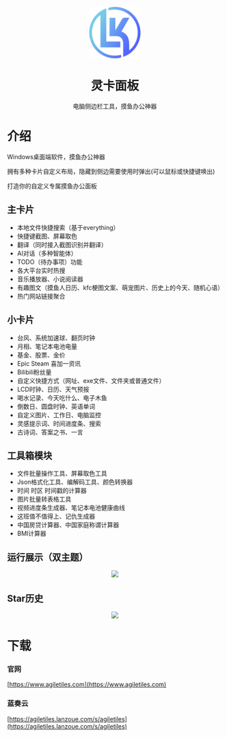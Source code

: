 <p align="center">
  <a href="https://www.agiletiles.com/" target="_blank">
    <img width="120" src="resources/img/icon/icon.png">
  </a>
</p>
<h1 align="center">灵卡面板</h1>
<p align="center">电脑侧边栏工具，摸鱼办公神器</p>

# 介绍

Windows桌面端软件，摸鱼办公神器

拥有多种卡片自定义布局，隐藏到侧边需要使用时弹出(可以鼠标或快捷键唤出)

打造你的自定义专属摸鱼办公面板

## 主卡片
* 本地文件快捷搜索（基于everything）
* 快捷键截图、屏幕取色
* 翻译（同时接入截图识别并翻译）
* AI对话（多种智能体）
* TODO（待办事项）功能
* 各大平台实时热搜
* 音乐播放器、小说阅读器
* 有趣图文（摸鱼人日历、kfc梗图文案、萌宠图片、历史上的今天、随机心语）
* 热门网站链接聚合

## 小卡片
* 台风、系统加速球、翻页时钟
* 月相、笔记本电池电量
* 基金、股票、金价
* Epic Steam 喜加一资讯
* Bilibili粉丝量
* 自定义快捷方式（网址、exe文件、文件夹或普通文件）
* LCD时钟、日历、天气预报
* 喝水记录、今天吃什么、电子木鱼
* 倒数日、圆盘时钟、英语单词
* 自定义图片、工作日、电脑监控
* 灵感提示词、时间进度条、搜索
* 古诗词、答案之书、一言

## 工具箱模块
* 文件批量操作工具、屏幕取色工具
* Json格式化工具、编解码工具、颜色转换器
* 时间 时区 时间戳的计算器
* 图片批量转表格工具
* 视频进度条生成器、笔记本电池健康曲线
* 这班值不值得上、记仇生成器
* 中国房贷计算器、中国家庭称谓计算器
* BMI计算器

## 运行展示（双主题）

<p align="center">
    <img width="500" src="https://index.agiletiles.com/website/images/screenshot/screenshot-music-theme.png">
</p>

## Star历史

<p align="center">
    <img width="500" src="https://api.star-history.com/svg?repos=baby7/agile-tiles&type=Date">
</p>

# 下载

### 官网

[https://www.agiletiles.com](https://www.agiletiles.com)

### 蓝奏云

[https://agiletiles.lanzoue.com/s/agiletiles](https://agiletiles.lanzoue.com/s/agiletiles)